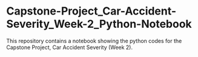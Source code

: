 # Capstone-Project_Car-Accident-Severity_Week-2_Python-Notebook
This repository contains a notebook showing the python codes for the Capstone Project,  Car Accident Severity (Week 2).
